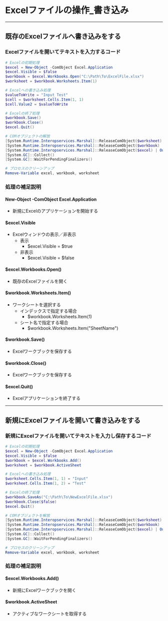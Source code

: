 # Excelファイルの操作_書き込み

---

## 既存のExcelファイルへ書き込みをする

### Excelファイルを開いてテキストを入力するコード

```powershell
# Excelの初期処理
$excel = New-Object -ComObject Excel.Application
$excel.Visible = $false
$workbook = $excel.Workbooks.Open("C:\Path\To\ExcelFile.xlsx")
$worksheet = $workbook.Worksheets.Item(1)

# Excelへの書き込み処理
$valueToWrite = "Input Test"
$cell = $worksheet.Cells.Item(1, 1)
$cell.Value2 = $valueToWrite

# Excelの終了処理
$workbook.Save()
$workbook.Close()
$excel.Quit()

# COMオブジェクトの解放
[System.Runtime.Interopservices.Marshal]::ReleaseComObject($worksheet) | Out-Null
[System.Runtime.Interopservices.Marshal]::ReleaseComObject($workbook) | Out-Null
[System.Runtime.Interopservices.Marshal]::ReleaseComObject($excel) | Out-Null
[System.GC]::Collect()
[System.GC]::WaitForPendingFinalizers()

# プロセスのクリーンアップ
Remove-Variable excel, workbook, worksheet
```

### 処理の補足説明

#### New-Object -ComObject Excel.Application

* 新規にExcelのアプリケーションを開始する

#### $excel.Visible

* Excelウィンドウの表示／非表示
  * 表示
    * $excel.Visible = $true
  * 非表示
    * $excel.Visible = $false

#### $excel.Workbooks.Open()

* 既存のExcelファイルを開く

#### $workbook.Worksheets.Item()

* ワークシートを選択する
  * インデックスで指定する場合
    * $workbook.Worksheets.Item(1)
  * シート名で指定する場合
    * $workbook.Worksheets.Item("SheetName")

#### $workbook.Save()

* Excelワークブックを保存する

#### $workbook.Close()

* Excelワークブックを保存する

#### $excel.Quit()

* Excelアプリケーションを終了する

---

## 新規にExcelファイルを開いて書き込みをする

### 新規にExcelファイルを開いてテキストを入力し保存するコード

```powershell
# Excelの初期処理
$excel = New-Object -ComObject Excel.Application
$excel.Visible = $false
$workbook = $excel.Workbooks.Add()
$worksheet = $workbook.ActiveSheet

# Excelへの書き込み処理
$worksheet.Cells.Item(1, 1) = "Input"
$worksheet.Cells.Item(1, 2) = "Test"

# Excelの終了処理
$workbook.SaveAs("C:\Path\To\NewExcelFile.xlsx")
$workbook.Close($false)
$excel.Quit()

# COMオブジェクトを解放
[System.Runtime.Interopservices.Marshal]::ReleaseComObject($worksheet) | Out-Null
[System.Runtime.Interopservices.Marshal]::ReleaseComObject($workbook) | Out-Null
[System.Runtime.Interopservices.Marshal]::ReleaseComObject($excel) | Out-Null
[System.GC]::Collect()
[System.GC]::WaitForPendingFinalizers()

# プロセスのクリーンアップ
Remove-Variable excel, workbook, worksheet
```

### 処理の補足説明

#### $excel.Workbooks.Add()

* 新規にExcelワークブックを開く

#### $workbook.ActiveSheet

* アクティブなワークシートを取得する

